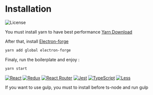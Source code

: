 # Installation

![License](https://img.shields.io/badge/License-MIT-green.svg)

You must install yarn to have best performance
[Yarn Download](https://yarnpkg.com/en/docs/install)

After that, install [Electron-forge](https://electronforge.io/)

```bash
yarn add global electron-forge
```

Finaly, run the boilerplate and enjoy :

```bash
yarn start
```


[![React](https://github.com/chentsulin/electron-react-boilerplate/blob/master/internals/img/react.png?raw=true)](https://facebook.github.io/react/)
[![Redux](https://github.com/chentsulin/electron-react-boilerplate/blob/master/internals/img/redux.png?raw=true)](http://redux.js.org/)
[![React Router](https://github.com/chentsulin/electron-react-boilerplate/blob/master/internals/img/react-router.png?raw=true)](https://github.com/ReactTraining/react-router)
[![Jest](https://github.com/chentsulin/electron-react-boilerplate/blob/master/internals/img/jest.png?raw=true)](https://facebook.github.io/jest/)
[![TypeScript](https://yt3.ggpht.com/-Z-HY_2zZwyw/AAAAAAAAAAI/AAAAAAAAAAA/qxqDsrqMTKg/s100-mo-c-c0xffffffff-rj-k-no/photo.jpg)](http://www.typescriptlang.org/)
[![Less](http://www.emmanuelgeorjon.com/images/2012/05/less_logo.jpg)](http://lesscss.org/)

If you want to use gulp, you must to install before ts-node and run gulp
